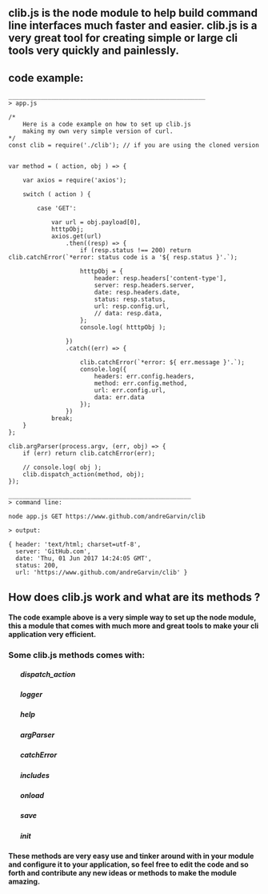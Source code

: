 ## clib.js is the node module to help build command line interfaces much faster and easier. clib.js is a very great tool for creating simple or large cli tools very quickly and painlessly.

## code example:
```
_______________________________________________________
> app.js

/*
    Here is a code example on how to set up clib.js
    making my own very simple version of curl.
*/
const clib = require('./clib'); // if you are using the cloned version


var method = ( action, obj ) => {

    var axios = require('axios');

    switch ( action ) {

        case 'GET':

            var url = obj.payload[0],
            htttpObj;
            axios.get(url)
                .then((resp) => {
                    if (resp.status !== 200) return clib.catchError(`*error: status code is a '${ resp.status }'.`);

                    htttpObj = {
                        header: resp.headers['content-type'],
                        server: resp.headers.server,
                        date: resp.headers.date,
                        status: resp.status,
                        url: resp.config.url,
                        // data: resp.data,
                    };
                    console.log( htttpObj );

                })
                .catch((err) => {

                    clib.catchError(`*error: ${ err.message }'.`);
                    console.log({
                        headers: err.config.headers,
                        method: err.config.method,
                        url: err.config.url,
                        data: err.data
                    });
                })
            break;
    }
};

clib.argParser(process.argv, (err, obj) => {
    if (err) return clib.catchError(err);

    // console.log( obj );
    clib.dispatch_action(method, obj);
});

___________________________________________________
> command line:

node app.js GET https://www.github.com/andreGarvin/clib

> output:

{ header: 'text/html; charset=utf-8',
  server: 'GitHub.com',
  date: 'Thu, 01 Jun 2017 14:24:05 GMT',
  status: 200,
  url: 'https://www.github.com/andreGarvin/clib' }

```
## How does clib.js work and what are its methods ?
#### The code example above is a very simple way to set up the node module, this a module that comes with much more and great tools to make your cli application very efficient.

### Some clib.js methods comes with:
<ul>
    <h5>dispatch_action</h5>
    <h5>logger</h5>
    <h5>help</h5>
    <h5>argParser</h5>
    <h5>catchError</h5>
    <h5>includes</h5>
    <h5>onload</h5>
    <h5>save</h5>
    <h5>init</h5>
</ul>

#### These methods are very easy use and tinker around with in your module and configure it to your application, so feel free to edit the code and so forth and contribute any new ideas or methods to make the module amazing.

